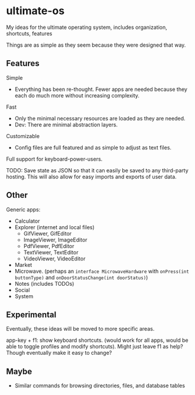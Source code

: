 # ultimate-os
My ideas for the ultimate operating system, includes organization, shortcuts, features

Things are as simple as they seem because they were designed that way.



## Features
Simple
- Everything has been re-thought. Fewer apps are needed because they each do much more without increasing complexity.

Fast
- Only the minimal necessary resources are loaded as they are needed.
- Dev: There are minimal abstraction layers.

Customizable
- Config files are full featured and as simple to adjust as text files.

Full support for keyboard-power-users.

TODO: Save state as JSON so that it can easily be saved to any third-party hosting. This will also allow for easy imports and exports of user data.



## Other
Generic apps:
- Calculator
- Explorer (internet and local files)
    - GifViewer, GifEditor
    - ImageViewer, ImageEditor
    - PdfViewer, PdfEditor
    - TextViewer, TextEditor
    - VideoViewer, VideoEditor
- Market
- Microwave. (perhaps an `interface MicrowaveHardware` with `onPress(int buttonType)` and `onDoorStatusChange(int doorStatus)`)
- Notes (includes TODOs)
- Social
- System



## Experimental
Eventually, these ideas will be moved to more specific areas.

app-key + f1: show keyboard shortcuts. (would work for all apps, would be able to toggle profiles and modify shortcuts).
Might just leave f1 as help? Though eventually make it easy to change?


## Maybe
- Similar commands for browsing directories, files, and database tables

